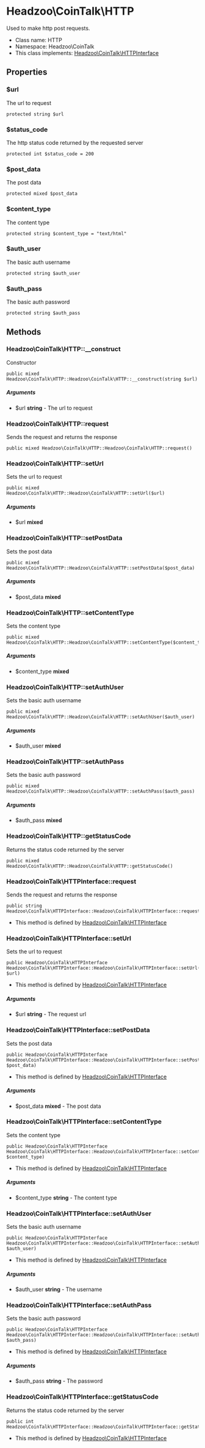 Headzoo\CoinTalk\HTTP
===============

Used to make http post requests.




* Class name: HTTP
* Namespace: Headzoo\CoinTalk
* This class implements: [Headzoo\CoinTalk\HTTPInterface](Headzoo-CoinTalk-HTTPInterface.md)




Properties
----------


### $url
The url to request



```
protected string $url
```



### $status_code
The http status code returned by the requested server



```
protected int $status_code = 200
```



### $post_data
The post data



```
protected mixed $post_data
```



### $content_type
The content type



```
protected string $content_type = "text/html"
```



### $auth_user
The basic auth username



```
protected string $auth_user
```



### $auth_pass
The basic auth password



```
protected string $auth_pass
```



Methods
-------


### Headzoo\CoinTalk\HTTP::__construct
Constructor



```
public mixed Headzoo\CoinTalk\HTTP::Headzoo\CoinTalk\HTTP::__construct(string $url)
```


##### Arguments

* $url **string** - The url to request



### Headzoo\CoinTalk\HTTP::request
Sends the request and returns the response



```
public mixed Headzoo\CoinTalk\HTTP::Headzoo\CoinTalk\HTTP::request()
```




### Headzoo\CoinTalk\HTTP::setUrl
Sets the url to request



```
public mixed Headzoo\CoinTalk\HTTP::Headzoo\CoinTalk\HTTP::setUrl($url)
```


##### Arguments

* $url **mixed**



### Headzoo\CoinTalk\HTTP::setPostData
Sets the post data



```
public mixed Headzoo\CoinTalk\HTTP::Headzoo\CoinTalk\HTTP::setPostData($post_data)
```


##### Arguments

* $post_data **mixed**



### Headzoo\CoinTalk\HTTP::setContentType
Sets the content type



```
public mixed Headzoo\CoinTalk\HTTP::Headzoo\CoinTalk\HTTP::setContentType($content_type)
```


##### Arguments

* $content_type **mixed**



### Headzoo\CoinTalk\HTTP::setAuthUser
Sets the basic auth username



```
public mixed Headzoo\CoinTalk\HTTP::Headzoo\CoinTalk\HTTP::setAuthUser($auth_user)
```


##### Arguments

* $auth_user **mixed**



### Headzoo\CoinTalk\HTTP::setAuthPass
Sets the basic auth password



```
public mixed Headzoo\CoinTalk\HTTP::Headzoo\CoinTalk\HTTP::setAuthPass($auth_pass)
```


##### Arguments

* $auth_pass **mixed**



### Headzoo\CoinTalk\HTTP::getStatusCode
Returns the status code returned by the server



```
public mixed Headzoo\CoinTalk\HTTP::Headzoo\CoinTalk\HTTP::getStatusCode()
```




### Headzoo\CoinTalk\HTTPInterface::request
Sends the request and returns the response



```
public string Headzoo\CoinTalk\HTTPInterface::Headzoo\CoinTalk\HTTPInterface::request()
```

* This method is defined by [Headzoo\CoinTalk\HTTPInterface](Headzoo-CoinTalk-HTTPInterface.md)



### Headzoo\CoinTalk\HTTPInterface::setUrl
Sets the url to request



```
public Headzoo\CoinTalk\HTTPInterface Headzoo\CoinTalk\HTTPInterface::Headzoo\CoinTalk\HTTPInterface::setUrl(string $url)
```

* This method is defined by [Headzoo\CoinTalk\HTTPInterface](Headzoo-CoinTalk-HTTPInterface.md)

##### Arguments

* $url **string** - The request url



### Headzoo\CoinTalk\HTTPInterface::setPostData
Sets the post data



```
public Headzoo\CoinTalk\HTTPInterface Headzoo\CoinTalk\HTTPInterface::Headzoo\CoinTalk\HTTPInterface::setPostData(mixed $post_data)
```

* This method is defined by [Headzoo\CoinTalk\HTTPInterface](Headzoo-CoinTalk-HTTPInterface.md)

##### Arguments

* $post_data **mixed** - The post data



### Headzoo\CoinTalk\HTTPInterface::setContentType
Sets the content type



```
public Headzoo\CoinTalk\HTTPInterface Headzoo\CoinTalk\HTTPInterface::Headzoo\CoinTalk\HTTPInterface::setContentType(string $content_type)
```

* This method is defined by [Headzoo\CoinTalk\HTTPInterface](Headzoo-CoinTalk-HTTPInterface.md)

##### Arguments

* $content_type **string** - The content type



### Headzoo\CoinTalk\HTTPInterface::setAuthUser
Sets the basic auth username



```
public Headzoo\CoinTalk\HTTPInterface Headzoo\CoinTalk\HTTPInterface::Headzoo\CoinTalk\HTTPInterface::setAuthUser(string $auth_user)
```

* This method is defined by [Headzoo\CoinTalk\HTTPInterface](Headzoo-CoinTalk-HTTPInterface.md)

##### Arguments

* $auth_user **string** - The username



### Headzoo\CoinTalk\HTTPInterface::setAuthPass
Sets the basic auth password



```
public Headzoo\CoinTalk\HTTPInterface Headzoo\CoinTalk\HTTPInterface::Headzoo\CoinTalk\HTTPInterface::setAuthPass(string $auth_pass)
```

* This method is defined by [Headzoo\CoinTalk\HTTPInterface](Headzoo-CoinTalk-HTTPInterface.md)

##### Arguments

* $auth_pass **string** - The password



### Headzoo\CoinTalk\HTTPInterface::getStatusCode
Returns the status code returned by the server



```
public int Headzoo\CoinTalk\HTTPInterface::Headzoo\CoinTalk\HTTPInterface::getStatusCode()
```

* This method is defined by [Headzoo\CoinTalk\HTTPInterface](Headzoo-CoinTalk-HTTPInterface.md)


